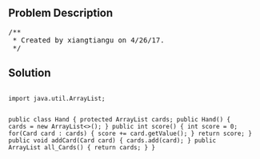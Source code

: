 <!--
<style>
  body { font-family: Arial, sans-serif; }
  .container {{ max-width: 100%; margin: 0 auto; padding: 10px; }}
  .comment-block { max-width: 30%; background-color: #f9f9f9; padding: 10px; border-left: 5px solid #ccc; overflow-wrap: break-word; white-space: pre-wrap; }
  .code-block { background-color: #f4f4f4; padding: 10px; border: 1px solid #ddd; overflow-wrap: break-word; white-space: pre-wrap; }
</style>
-->

<div class='container'>
<h2>Problem Description</h2>
<div class='comment-block'>
<pre>
/**
 * Created by xiangtiangu on 4/26/17.
 */
</pre>
</div>

<h2>Solution</h2>
<div class='code-block'>
<pre><code class='language-java'>
import java.util.ArrayList;

public class Hand {
    protected ArrayList<Card> cards;
    public Hand() {
        cards = new ArrayList<>();
    }
    public int score() {
        int score = 0;
        for(Card card : cards) {
            score += card.getValue();
        }
        return score;
    }
    public void addCard(Card card) {
        cards.add(card);
    }
    public ArrayList<Card> all_Cards() {
        return cards;
    }
}
</code></pre>
</div>
</div>
